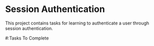 # Session Authentication

This project contains tasks for learning to authenticate a user through session authentication.

#:Tasks To Complete
